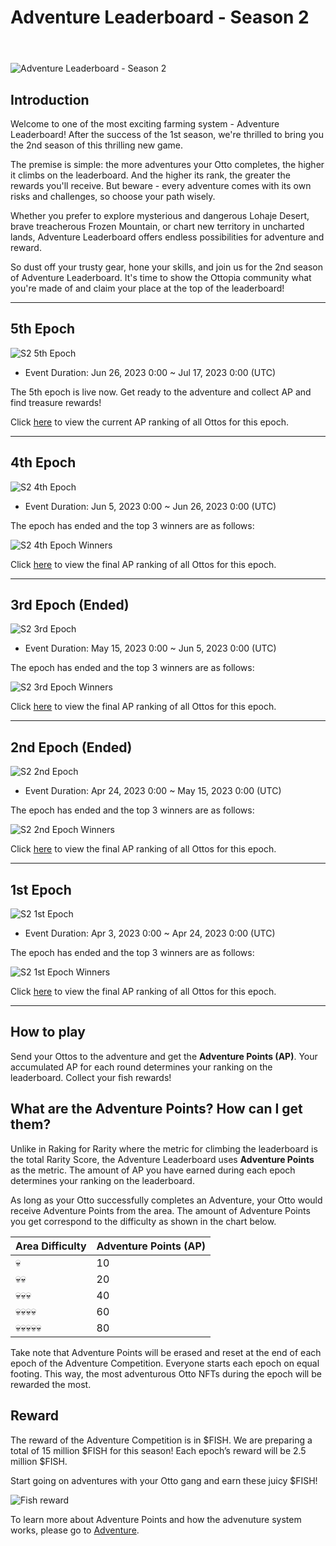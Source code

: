 # Adventure Leaderboard - Season 2

<header>
<meta property="og:title" content="Ottopia Whitepaper | Adventure Leaderboard - Season 2" />
<meta property="og:image" content="https://docs.ottopia.app/assets/images/2nd-al-ogimage-476870bd8d48862cd1fba8e7e00e92de.jpg" />
<meta property="og:description" content="Gather ‘round the stream, Otters! Season 2 of the Adventure Leaderboard is here, pack your bags and get ready to become the king of the adventure!" />
</header>

![Adventure Leaderboard - Season 2](img/2nd-al-ogimage.jpg)

## Introduction

Welcome to one of the most exciting farming system - Adventure Leaderboard! After the success of the 1st season, we're thrilled to bring you the 2nd season of this thrilling new game.

The premise is simple: the more adventures your Otto completes, the higher it climbs on the leaderboard. And the higher its rank, the greater the rewards you'll receive. But beware - every adventure comes with its own risks and challenges, so choose your path wisely.

Whether you prefer to explore mysterious and dangerous Lohaje Desert, brave treacherous Frozen Mountain, or chart new territory in uncharted lands, Adventure Leaderboard offers endless possibilities for adventure and reward.

So dust off your trusty gear, hone your skills, and join us for the 2nd season of Adventure Leaderboard. It's time to show the Ottopia community what you're made of and claim your place at the top of the leaderboard!

---

## 5th Epoch <a href="#5th-epoch" id="5th-epoch"></a>

![S2 5th Epoch](img/ap_s2_epoch5.jpg)

* Event Duration: Jun 26, 2023 0:00 ~ Jul 17, 2023 0:00 (UTC)

The 5th epoch is live now. Get ready to the adventure and collect AP and find treasure rewards!

Click [here](https://ottopia.app/leaderboard?adventure=1&epoch=21) to view the current AP ranking of all Ottos for this epoch.

---

## 4th Epoch <a href="#4th-epoch" id="4th-epoch"></a>

![S2 4th Epoch](img/ap_s2_epoch4.jpg)

* Event Duration: Jun 5, 2023 0:00 ~ Jun 26, 2023 0:00 (UTC)

The epoch has ended and the top 3 winners are as follows:

![S2 4th Epoch Winners](img/ap_s2_winner4.jpg)

Click [here](https://ottopia.app/leaderboard?adventure=1&epoch=20) to view the final AP ranking of all Ottos for this epoch.

---

## 3rd Epoch (Ended) <a href="#3rd-epoch" id="3rd-epoch"></a>

![S2 3rd Epoch](img/ap_s2_epoch3.jpg)

* Event Duration: May 15, 2023 0:00 ~ Jun 5, 2023 0:00 (UTC)

The epoch has ended and the top 3 winners are as follows:

![S2 3rd Epoch Winners](img/ap_s2_winner3.jpg)

Click [here](https://ottopia.app/leaderboard?adventure=1&epoch=19) to view the final AP ranking of all Ottos for this epoch.

---

## 2nd Epoch (Ended) <a href="#2nd-epoch" id="2nd-epoch"></a>

![S2 2nd Epoch](img/ap_s2_epoch2.jpg)

* Event Duration: Apr 24, 2023 0:00 ~ May 15, 2023 0:00 (UTC)

The epoch has ended and the top 3 winners are as follows:

![S2 2nd Epoch Winners](img/ap_s2_winner2.jpg)

Click [here](https://ottopia.app/leaderboard?adventure=1&epoch=18) to view the final AP ranking of all Ottos for this epoch.

---

## 1st Epoch <a href="#1st-epoch" id="1st-epoch"></a>

![S2 1st Epoch](img/ap_s2_epoch1.jpg)

* Event Duration: Apr 3, 2023 0:00 ~ Apr 24, 2023 0:00 (UTC)

The epoch has ended and the top 3 winners are as follows:

![S2 1st Epoch Winners](img/ap_s2_winner1.jpg)

Click [here](https://ottopia.app/leaderboard?adventure=1&epoch=17) to view the final AP ranking of all Ottos for this epoch.

---

## How to play

Send your Ottos to the adventure and get the **Adventure Points (AP)**. 
Your accumulated AP for each round determines your ranking on the leaderboard.
Collect your fish rewards!

## What are the Adventure Points? How can I get them?

Unlike in Raking for Rarity where the metric for climbing the leaderboard is the total Rarity Score, the Adventure Leaderboard uses **Adventure Points** as the metric. The amount of AP you have earned during each epoch determines your ranking on the leaderboard. 

As long as your Otto successfully completes an Adventure, your Otto would receive Adventure Points from the area. The amount of Adventure Points you get correspond to the difficulty as shown in the chart below. 

| Area Difficulty | Adventure Points (AP) |
| --------------- | --------------------- |
| 💀              | 10                    |
| 💀💀            | 20                    |
| 💀💀💀          | 40                    |
| 💀💀💀💀        | 60                    |
| 💀💀💀💀💀      | 80                    |

Take note that Adventure Points will be erased and reset at the end of each epoch of the Adventure Competition. Everyone starts each epoch on equal footing. This way, the most adventurous Otto NFTs during the epoch will be rewarded the most.

## Reward

The reward of the Adventure Competition is in $FISH. We are preparing a total of 15 million $FISH for this season! Each epoch’s reward will be 2.5 million $FISH.

Start going on adventures with your Otto gang and earn these juicy $FISH!

![Fish reward](./img/adventure_s2_rewards.jpg)


To learn more about Adventure Points and how the advenuture system works, please go to [Adventure](../gameplay/adventure#adventure-points-).